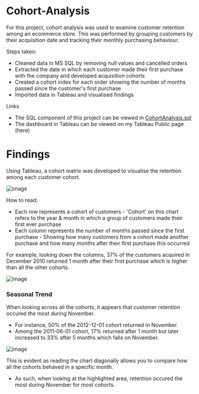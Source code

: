 # Cohort-Analysis
For this project, cohort analysis was used to examine customer retention among an ecommerce store. This was performed by grouping customers by their acquisition date and tracking their monthly purchasing behaviour.

Steps taken:

- Cleaned data in MS SQL by removing null values and cancelled orders
- Extracted the date in which each customer made their first purchase with the company and developed acquisition cohorts
- Created a cohort index for each order showing the number of months passed since the customer's first purchase
- Imported data in Tableau and visualised findings

Links

- The SQL component of this project can be viewed in [CohortAnalysis.sql](https://github.com/justinlecorre/Cohort-Analysis/blob/main/CohortAnalysis.sql)
- The dashboard in Tableau can be viewed on my Tableau Public page (here)

# Findings

Using Tableau, a cohort matrix was developed to visualise the retention among each customer cohort.

![image](https://github.com/justinlecorre/Cohort-Analysis/assets/137729013/6e8a0ff9-e765-4b6d-9c54-1436b3c4fa55)

How to read:

- Each row represents a cohort of customers - 'Cohort' on this chart refers to the year & month in which a group of customers made their first ever purchase
- Each column represents the number of months passed since the first purchase - Showing how many customers from a cohort made another purchase and how many months after their first purchase this occurred

For example, looking down the columns, 37% of the customers acquired in December 2010 returned 1 month after their first purchase which is higher than all the other cohorts.

![image](https://github.com/justinlecorre/Cohort-Analysis/assets/137729013/6238dde1-2321-4c0e-8b68-00e0c9b635f8)


### Seasonal Trend

When looking across all the cohorts, it appears that customer retention occured the most during November.
- For instance, 50% of the 2012-12-01 cohort returned in November.
- Among the 2011-06-01 cohort, 17% returned after 1 month but later increased to 33% after 5 months which falls on November.

![image](https://github.com/justinlecorre/Cohort-Analysis/assets/137729013/f293037d-11a3-47bd-b91d-5c9806e2ff02)

This is evident as reading the chart diagonally allows you to compare how all the cohorts behaved in a specific month.  
- As such, when looking at the highlighted area, retention occured the most during November for most cohorts.



